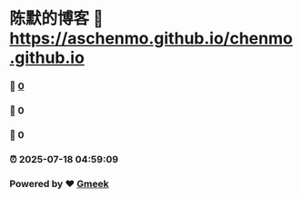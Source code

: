 # 陈默的博客 :link: https://aschenmo.github.io/chenmo.github.io 
### :page_facing_up: [0](https://aschenmo.github.io/chenmo.github.io/tag.html) 
### :speech_balloon: 0 
### :hibiscus: 0 
### :alarm_clock: 2025-07-18 04:59:09 
### Powered by :heart: [Gmeek](https://github.com/Meekdai/Gmeek)
